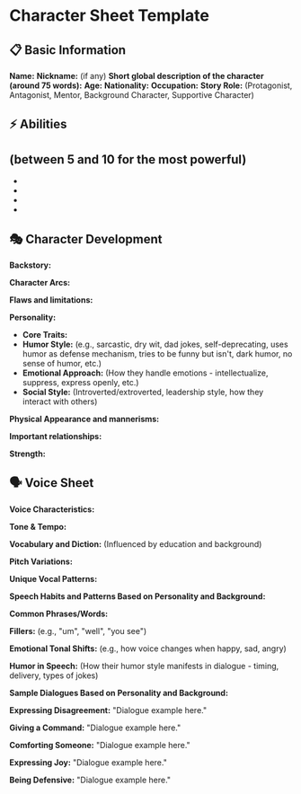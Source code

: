 # Character Sheet Template

## 📋 Basic Information
**Name:**
**Nickname:** (if any)
**Short global description of the character (around 75 words):**
**Age:**
**Nationality:**
**Occupation:**
**Story Role:** (Protagonist, Antagonist, Mentor, Background Character, Supportive Character)

## ⚡ Abilities
(between 5 and 10 for the most powerful)
-
-
-
-
-

## 🎭 Character Development
**Backstory:**

**Character Arcs:**

**Flaws and limitations:**

**Personality:**
- **Core Traits:**
- **Humor Style:** (e.g., sarcastic, dry wit, dad jokes, self-deprecating, uses humor as defense mechanism, tries to be funny but isn't, dark humor, no sense of humor, etc.)
- **Emotional Approach:** (How they handle emotions - intellectualize, suppress, express openly, etc.)
- **Social Style:** (Introverted/extroverted, leadership style, how they interact with others)

**Physical Appearance and mannerisms:**

**Important relationships:**

**Strength:**

## 🗣️ Voice Sheet
**Voice Characteristics:**

**Tone & Tempo:**

**Vocabulary and Diction:** (Influenced by education and background)

**Pitch Variations:**

**Unique Vocal Patterns:**

**Speech Habits and Patterns Based on Personality and Background:**

**Common Phrases/Words:**

**Fillers:** (e.g., "um", "well", "you see")

**Emotional Tonal Shifts:** (e.g., how voice changes when happy, sad, angry)

**Humor in Speech:** (How their humor style manifests in dialogue - timing, delivery, types of jokes)

**Sample Dialogues Based on Personality and Background:**

**Expressing Disagreement:** "Dialogue example here."

**Giving a Command:** "Dialogue example here."

**Comforting Someone:** "Dialogue example here."

**Expressing Joy:** "Dialogue example here."

**Being Defensive:** "Dialogue example here."
